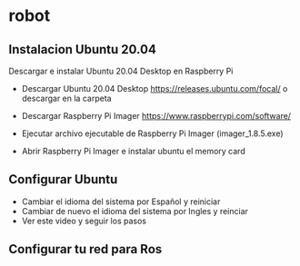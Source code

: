 # robot

## Instalacion Ubuntu 20.04 

Descargar e instalar Ubuntu 20.04 Desktop en Raspberry Pi

- Descargar Ubuntu 20.04 Desktop
https://releases.ubuntu.com/focal/ o descargar en la carpeta

- Descargar Raspberry Pi Imager
https://www.raspberrypi.com/software/

- Ejecutar archivo ejecutable de Raspberry Pi Imager (imager_1.8.5.exe)

- Abrir Raspberry Pi Imager e instalar ubuntu el memory card

## Configurar Ubuntu 

- Cambiar el idioma del sistema por Español y reiniciar
- Cambiar de nuevo el idioma del sistema por Ingles y reinciar
- Ver este video y seguir los pasos

## Configurar tu red para Ros
